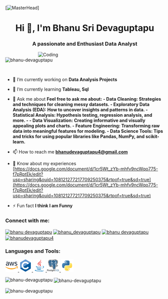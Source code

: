 [![MasterHead](https://camo.githubusercontent.com/f5a8ba4f28fe3ec8d5eb73dfa2303873b5d7122fb1ba08a5946e24d6c13e82c4/68747470733a2f2f6d656469612e6c6963646e2e636f6d2f646d732f696d6167652f4334443132415145536a37322d733567454b672f61727469636c652d636f7665725f696d6167652d736872696e6b5f3630305f323030302f302f313632363735333836373131303f653d3231343734383336343726763d6265746126743d4b6637594175775a74794347594c4e63682d4d676335654f432d376837754c5f646e424149677341465251)]
<h1 align="center">Hi 👋, I'm Bhanu Sri Devaguptapu</h1>
<h3 align="center">A passionate and Enthusiast Data Analyst</h3>
<img align="right" alt="Coding" width="400" src="https://miro.medium.com/v2/resize:fit:1200/0*dI-o8H3i0w66SpK7.gif">

<p align="left"> <img src="https://komarev.com/ghpvc/?username=bhanu-devaguptapu&label=Profile%20views&color=0e75b6&style=flat" alt="bhanu-devaguptapu" /> </p>

<p align="left"> <a href="https://twitter.com/" target="blank"><img src="https://img.shields.io/twitter/follow/?logo=twitter&style=for-the-badge" alt="" /></a> </p>

- 🔭 I’m currently working on **Data Analysis Projects**

- 🌱 I’m currently learning **Tableau, Sql**

- 💬 Ask me about **Feel free to ask me about: - **Data Cleaning**: Strategies and techniques for cleaning messy datasets. - **Exploratory Data Analysis (EDA)**: How to uncover insights and patterns in data. - **Statistical Analysis**: Hypothesis testing, regression analysis, and more. - - **Data Visualization**: Creating informative and visually appealing plots and charts. - **Feature Engineering**: Transforming raw data into meaningful features for modeling. - **Data Science Tools**: Tips and tricks for using popular libraries like Pandas, NumPy, and scikit-learn.**

- 📫 How to reach me **bhanudevaguptapu4@gmail.com**

- 📄 Know about my experiences [https://docs.google.com/document/d/1cr5Wt_zYb-mhfv9ncWqo775-f7pRptEk/edit?usp=sharing&ouid=108121277217709250375&rtpof=true&sd=true](https://docs.google.com/document/d/1cr5Wt_zYb-mhfv9ncWqo775-f7pRptEk/edit?usp=sharing&ouid=108121277217709250375&rtpof=true&sd=true)

- ⚡ Fun fact **I think I am Funny**

<h3 align="left">Connect with me:</h3>
<p align="left">
<a href="https://linkedin.com/in/bhanu devaguptapu" target="blank"><img align="center" src="https://www.linkedin.com/in/bhanu-devaguptapu/" alt="bhanu devaguptapu" height="30" width="40" /></a>
<a href="https://instagram.com/bhanu_devaguptapu" target="blank"><img align="center" src="https://www.instagram.com/bhanu_devaguptapu/" alt="bhanu_devaguptapu" height="30" width="40" /></a>
<a href="https://www.hackerrank.com/bhanu devaguptapu" target="blank"><img align="center" src="https://www.hackerrank.com/profile/bhanudevaguptap1" alt="bhanu devaguptapu" height="30" width="40" /></a>
<a href="https://www.leetcode.com/bhanudevaguptapu4" target="blank"><img align="center" src="https://leetcode.com/u/bhanudevaguptapu4/" alt="bhanudevaguptapu4" height="30" width="40" /></a>
</p>

<h3 align="left">Languages and Tools:</h3>
<p align="left"> <a href="https://aws.amazon.com" target="_blank" rel="noreferrer"> <img src="https://raw.githubusercontent.com/devicons/devicon/master/icons/amazonwebservices/amazonwebservices-original-wordmark.svg" alt="aws" width="40" height="40"/> </a> <a href="https://www.cprogramming.com/" target="_blank" rel="noreferrer"> <img src="https://raw.githubusercontent.com/devicons/devicon/master/icons/c/c-original.svg" alt="c" width="40" height="40"/> </a> <a href="https://www.java.com" target="_blank" rel="noreferrer"> <img src="https://raw.githubusercontent.com/devicons/devicon/master/icons/java/java-original.svg" alt="java" width="40" height="40"/> </a> <a href="https://www.postgresql.org" target="_blank" rel="noreferrer"> <img src="https://raw.githubusercontent.com/devicons/devicon/master/icons/postgresql/postgresql-original-wordmark.svg" alt="postgresql" width="40" height="40"/> </a> <a href="https://www.python.org" target="_blank" rel="noreferrer"> <img src="https://raw.githubusercontent.com/devicons/devicon/master/icons/python/python-original.svg" alt="python" width="40" height="40"/> </a> </p>

<p><img align="left" src="https://github-readme-stats.vercel.app/api/top-langs?username=bhanu-devaguptapu&show_icons=true&locale=en&layout=compact" alt="bhanu-devaguptapu" /></p>

<p>&nbsp;<img align="center" src="https://github-readme-stats.vercel.app/api?username=bhanu-devaguptapu&show_icons=true&locale=en" alt="bhanu-devaguptapu" /></p>

<p><img align="center" src="https://github-readme-streak-stats.herokuapp.com/?user=bhanu-devaguptapu&" alt="bhanu-devaguptapu" /></p>

